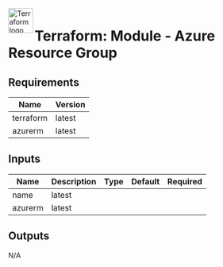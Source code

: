 <a href="https://terraform.io">
    <img src="https://raw.githubusercontent.com/hashicorp/terraform-provider-azurerm/main/.github/tf.png" alt="Terraform logo" title="Terraform" align="left" height="50" />
</a>

# Terraform: Module - Azure Resource Group

## Requirements

| Name      | Version |
|-----------|---------|
| terraform | latest  |
| azurerm   | latest  |

## Inputs

| Name      | Description                       | Type | Default | Required |
|-----------|-----------------------------------|------|---------|:--------:|
| name      | latest  |
| azurerm   | latest  |

## Outputs

N/A